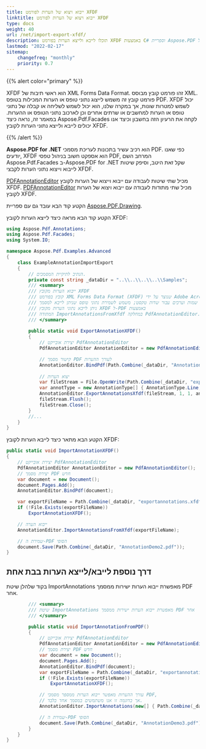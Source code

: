 ```yaml
---
title: ייבוא ויצוא של הערות לפורמט XFDF
linktitle: ייבוא ויצוא של הערות לפורמט XFDF
type: docs
weight: 40
url: /net/import-export-xfdf/
description: תוכלו לייבא ולייצא הערות בפורמט XFDF באמצעות C# וספריית Aspose.PDF ל-.NET.
lastmod: "2022-02-17"
sitemap:
    changefreq: "monthly"
    priority: 0.7
---
```

<script type="application/ld+json">
{
    "@context": "https://schema.org",
    "@type": "TechArticle",
    "headline": "יבוא ויצוא של הערות לפורמט XFDF",
    "alternativeHeadline": "שיטות לייבוא ויצוא נתוני הערות לקבצי XFDF",
    "author": {
        "@type": "Person",
        "name": "אנסטסיה הולוב",
        "givenName": "אנסטסיה",
        "familyName": "הולוב",
        "url": "https://www.linkedin.com/in/anastasiia-holub-750430225/"
    },
    "genre": "יצירת מסמכי PDF",
    "keywords": "pdf, c#, ייבוא יצוא לXFDF",
    "wordcount": "302",
    "proficiencyLevel": "מתחיל",
    "publisher": {
        "@type": "Organization",
        "name": "צוות מסמכי Aspose.PDF",
        "url": "https://products.aspose.com/pdf",
        "logo": "https://www.aspose.cloud/templates/aspose/img/products/pdf/aspose_pdf-for-net.svg",
        "alternateName": "Aspose",
        "sameAs": [
            "https://facebook.com/aspose.pdf/",
            "https://twitter.com/asposepdf",
            "https://www.youtube.com/channel/UCmV9sEg_QWYPi6BJJs7ELOg/featured",
            "https://www.linkedin.com/company/aspose",
            "https://stackoverflow.com/questions/tagged/aspose",
            "https://aspose.quora.com/",
            "https://aspose.github.io/"
        ],
        "contactPoint": [
            {
                "@type": "ContactPoint",
                "telephone": "+1 903 306 1676",
                "contactType": "מכירות",
                "areaServed": "US",
                "availableLanguage": "en"
            },
            {
                "@type": "ContactPoint",
                "telephone": "+44 141 628 8900",
                "contactType": "מכירות",
                "areaServed": "GB",
                "availableLanguage": "en"
            },
            {
                "@type": "ContactPoint",
                "telephone": "+61 2 8006 6987",
                "contactType": "מכירות",
                "areaServed": "AU",
                "availableLanguage": "en"
            }
        ]
    },
    "url": "/net/import-export-xfdf/",
    "mainEntityOfPage": {
        "@type": "WebPage",
        "@id": "/net/import-export-xfdf/"
    },
    "dateModified": "2022-02-04",
    "description": "תוכלו לייבא ולייצא הערות בפורמט XFDF באמצעות C# וספריית Aspose.PDF ל-.NET."
}
</script>
{{% alert color="primary" %}}

XFDF הוא ראשי תיבות של XML Forms Data Format. זהו פורמט קובץ מבוסס XML. פורמט קובץ זה משמש לייצוג נתוני טופס או הערות המכילות בטופס PDF. XFDF יכול לשמש למטרות שונות, אך במקרה שלנו, הוא יכול לשמש לשליחה או קבלה של נתוני טופס או הערות למחשבים או שרתים אחרים וכן לארכוב נתוני הטופס או ההערות. במאמר זה, נראה כיצד Aspose.Pdf.Facades לקחה את הרעיון הזה בחשבון וכיצד אנו יכולים לייבא ולייצא נתוני הערות לקובץ XFDF.

{{% /alert %}}

**Aspose.PDF for .NET** הוא רכיב עשיר בתכונות לעריכת מסמכי PDF. כפי שאנו יודעים, XFDF הוא אספקט חשוב בניהול טפסי PDF, המרחב השם Aspose.Pdf.Facades ב-Aspose.PDF for .NET שקל זאת היטב, וסיפק שיטות לייבוא וייצוא נתוני הערות לקבצי XFDF.

[PDFAnnotationEditor](https://reference.aspose.com/pdf/net/aspose.pdf.facades/pdfannotationeditor) מכיל שתי שיטות לעבודה עם ייבוא וייצוא של הערות לקובץ XFDF.
[PDFAnnotationEditor](https://reference.aspose.com/pdf/net/aspose.pdf.facades/pdfannotationeditor) מכיל שתי מתודות לעבודה עם ייבוא ויצוא של הערות לקובץ XFDF.

הקטע קוד הבא עובד גם עם ספריית [Aspose.PDF.Drawing](/pdf/net/drawing/).

הקטע קוד הבא מראה כיצד לייצא הערות לקובץ XFDF:

```csharp
using Aspose.Pdf.Annotations;
using Aspose.Pdf.Facades;
using System.IO;

namespace Aspose.Pdf.Examples.Advanced
{
    class ExampleAnnotationImportExport
    {
        // הנתיב לתיקיית המסמכים.
        private const string _dataDir = "..\\..\\..\\..\\Samples";
        /// <summary>
        /// ייבוא הערות מקובץ XFDF
        /// קובץ בפורמט XML Forms Data Format (XFDF) שנוצר על ידי Adobe Acrobat, יישום ליצירת PDF;
        /// שומר תיאורים של אלמנטים בטופס הדף והערכים שלהם, כגון שמות וערכים עבור שדות טקסט; משמש לשמירת נתוני טופס שניתן לייבא למסמך PDF.
        /// ניתן לייבא נתוני הערות מקובץ XFDF ל-PDF באמצעות
        /// המתודה ImportAnnotationsFromXfdf במחלקה PdfAnnotationEditor.
        /// </summary>       
   
        public static void ExportAnnotationXFDF()
        {
            // יצירת אובייקט PdfAnnotationEditor
            PdfAnnotationEditor AnnotationEditor = new PdfAnnotationEditor();

            // קישור מסמך PDF לעורך ההערות
            AnnotationEditor.BindPdf(Path.Combine(_dataDir, "AnnotationDemo1.pdf"));
           
            // יצוא הערות
            var fileStream = File.OpenWrite(Path.Combine(_dataDir, "exportannotations.xfdf"));
            var annotType = new AnnotationType[] { AnnotationType.Line, AnnotationType.Square };
            AnnotationEditor.ExportAnnotationsXfdf(fileStream, 1, 1, annotType);
            fileStream.Flush();
            fileStream.Close();
        }
        //...
    }
}
```
הקטע הבא מתאר כיצד לייבא הערות לקובץ XFDF:

```csharp
public static void ImportAnnotationXFDF()
{
    // יצירת אובייקט PdfAnnotationEditor
    PdfAnnotationEditor AnnotationEditor = new PdfAnnotationEditor();
    // יצירת מסמך PDF חדש
    var document = new Document();
    document.Pages.Add();
    AnnotationEditor.BindPdf(document);

    var exportFileName = Path.Combine(_dataDir, "exportannotations.xfdf");
    if (!File.Exists(exportFileName))
        ExportAnnotationXFDF();

    // ייבוא הערה
    AnnotationEditor.ImportAnnotationsFromXfdf(exportFileName);

    // שמירת ה-PDF הסופי
    document.Save(Path.Combine(_dataDir, "AnnotationDemo2.pdf"));
}
```

## דרך נוספת לייבא/לייצא הערות בבת אחת

בקוד שלהלן שיטת ImportAnnotations מאפשרת ייבוא הערות ישירות ממסמך PDF אחר.

```csharp
        /// <summary>
        /// שיטת ImportAnnotations מאפשרת ייבוא הערות ישירות ממסמך PDF אחר
        /// </summary>

        public static void ImportAnnotationFromPDF()
        {
            // יצירת אובייקט PdfAnnotationEditor
            PdfAnnotationEditor AnnotationEditor = new PdfAnnotationEditor();
            // יצירת מסמך PDF חדש
            var document = new Document();
            document.Pages.Add();
            AnnotationEditor.BindPdf(document);
            var exportFileName = Path.Combine(_dataDir, "exportannotations.xfdf");
            if (!File.Exists(exportFileName))
                ExportAnnotationXFDF();

            // עורך ההערות מאפשר ייבוא הערות ממספר מסמכי PDF,
            // אך בדוגמה זו אנו משתמשים במסמך אחד בלבד.
            AnnotationEditor.ImportAnnotations(new[] { Path.Combine(_dataDir, "AnnotationDemo1.pdf") });

            // שמירת ה-PDF הסופי
            document.Save(Path.Combine(_dataDir, "AnnotationDemo3.pdf"));
        }
    }
}
```

<script type="application/ld+json">
{
    "@context": "http://schema.org",
    "@type": "SoftwareApplication",
    "name": "ספריית Aspose.PDF עבור .NET",
    "image": "https://www.aspose.cloud/templates/aspose/img/products/pdf/aspose_pdf-for-net.svg",
    "url": "https://www.aspose.com/",
    "publisher": {
        "@type": "Organization",
        "name": "Aspose.PDF",
        "url": "https://products.aspose.com/pdf",
        "logo": "https://www.aspose.cloud/templates/aspose/img/products/pdf/aspose_pdf-for-net.svg",
        "alternateName": "Aspose",
        "sameAs": [
            "https://facebook.com/aspose.pdf/",
            "https://twitter.com/asposepdf",
            "https://www.youtube.com/channel/UCmV9sEg_QWYPi6BJJs7ELOg/featured",
            "https://www.linkedin.com/company/aspose",
            "https://stackoverflow.com/questions/tagged/aspose",
            "https://aspose.quora.com/",
            "https://aspose.github.io/"
        ],
        "contactPoint": [
            {
                "@type": "ContactPoint",
                "telephone": "+1 903 306 1676",
                "contactType": "מכירות",
                "areaServed": "US",
                "availableLanguage": "en"
            },
            {
                "@type": "ContactPoint",
                "telephone": "+44 141 628 8900",
                "contactType": "מכירות",
                "areaServed": "GB",
                "availableLanguage": "en"
            },
            {
                "@type": "ContactPoint",
                "telephone": "+61 2 8006 6987",
                "contactType": "מכירות",
                "areaServed": "AU",
                "availableLanguage": "en"
            }
        ]
    },
    "offers": {
        "@type": "Offer",
        "price": "1199",
        "priceCurrency": "USD"
    },
    "applicationCategory": "ספריית עיבוד PDF עבור .NET",
    "downloadUrl": "https://www.nuget.org/packages/Aspose.PDF/",
    "operatingSystem": "Windows, MacOS, Linux",
    "screenshot": "https://docs.aspose.com/pdf/net/create-pdf-document/screenshot.png",
    "softwareVersion": "2022.1",
    "aggregateRating": {
        "@type": "AggregateRating",
        "ratingValue": "5",
        "ratingCount": "16"
    }
}
</script>
```

